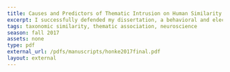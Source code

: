 ```yaml
---
title: Causes and Predictors of Thematic Intrusion on Human Similarity Judgments 
excerpt: I successfully defended my dissertation, a behavioral and electrophysiological investigation of human similarity judgments.    
tags: taxonomic similarity, thematic association, neuroscience
season: fall 2017
assets: none
type: pdf
external_url: /pdfs/manuscripts/honke2017final.pdf
layout: external
---
```

